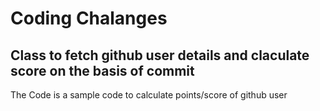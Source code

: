 # Coding Chalanges


## Class to fetch github user details and claculate score on the basis of commit

The Code is a sample code to calculate points/score of github user 


